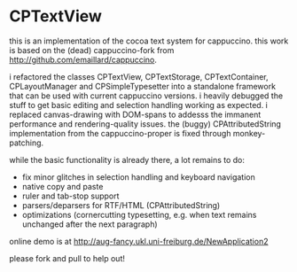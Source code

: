 CPTextView
==========
this is an implementation of the cocoa text system for cappuccino.
this work is based on the (dead) cappuccino-fork from <http://github.com/emaillard/cappuccino>.

i refactored the classes CPTextView, CPTextStorage, CPTextContainer, CPLayoutManager and CPSimpleTypesetter into a standalone framework that can be used with current cappuccino versions.
i heavily debugged the stuff to get basic editing and selection handling working as expected.
i replaced canvas-drawing with DOM-spans to addesss the immanent performance and rendering-quality issues.
the (buggy) CPAttributedString implementation from the cappuccino-proper is fixed through monkey-patching.

while the basic functionality is already there, a lot remains to do:
* fix minor glitches in selection handling and keyboard navigation
* native copy and paste
* ruler and tab-stop support
* parsers/deparsers for RTF/HTML (CPAttributedString)
* optimizations (cornercutting typesetting, e.g. when text remains unchanged after the next paragraph)

online demo is at <http://aug-fancy.ukl.uni-freiburg.de/NewApplication2>

please fork and pull to help out!